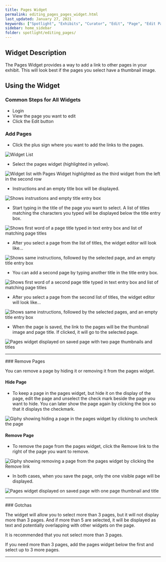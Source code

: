 ```yaml
---
title: Pages Widget
permalink: editing_pages_pages_widget.html
last_updated: January 27, 2021
keywords: ["Spotlight", "Exhibits", "Curator", "Edit", "Page", "Edit Page", "Pages", "Pages Widget"]
sidebar: home_sidebar
folder: spotlight/editing_pages/
---
```


## Widget Description

The Pages Widget provides a way to add a link to other pages in your exhibit.  This will look best if the pages you select have a thumbnail image.

## Using the Widget

### Common Steps for All Widgets

* Login
* View the page you want to edit
* Click the Edit button

### Add Pages

* Click the plus sign where you want to add the links to the pages.

![Widget List](images/widgets/plus.png)

* Select the pages widget (highlighted in yellow).

![Widget list with Pages Widget highlighted as the third widget from the left in the second row](images/widgets/pages_widget_selected.png)

* Instructions and an empty title box will be displayed.

![Shows instrustions and empty title entry box](images/widgets/pages_widget_empty_title.png)

* Start typing in the title of the page you want to select.  A list of titles matching the characters you typed will be displayed below the title entry box.

![Shows first word of a page title typed in text entry box and list of matching page titles](images/widgets/pages_widget_type_first_title.png)

* After you select a page from the list of titles, the widget editor will look like...

![Shows same instructions, followed by the selected page, and an empty title entry box](images/widgets/pages_widget_one_page.png)

* You can add a second page by typing another title in the title entry box.

![Shows first word of a second page title typed in text entry box and list of matching page titles](images/widgets/pages_widget_type_second_title.png)

* After you select a page from the second list of titles, the widget editor will look like...

![Shows same instructions, followed by the selected pages, and an empty title entry box](images/widgets/pages_widget_two_pages.png)

* When the page is saved, the link to the pages will be the thumbnail image and page title.  If clicked, it will go to the selected page.

![Pages widget displayed on saved page with two page thumbnails and titles](images/widgets/pages_widget_two_saved_on_page.png)

<hr>
### Remove Pages

You can remove a page by hiding it or removing it from the pages widget.

#### Hide Page

* To keep a page in the pages widget, but hide it on the display of the page, edit the page and unselect the check mark beside the page you want to hide.  You can later show the page again by clicking the box so that it displays the checkmark.

![Giphy showing hiding a page in the pages widget by clicking to uncheck the page](images/widgets/pages_widget_hide_page.gif)

#### Remove Page

* To remove the page from the pages widget, click the Remove link to the right of the page you want to remove.

![Giphy showing removing a page from the pages widget by clicking the Remove link](images/widgets/pages_widget_remove_page.gif)

* In both cases, when you save the page, only the one visible page will be displayed.
 
![Pages widget displayed on saved page with one page thumbnail and title](images/widgets/pages_widget_one_saved_on_page.png)

<hr>
### Gotchas

The widget will allow you to select more than 3 pages, but it will not display more than 3 pages.  And if more than 5 are selected, it will be displayed as text and potentially overlapping with other widgets on the page.

It is recommended that you not select more than 3 pages.

If you need more than 3 pages, add the pages widget below the first and select up to 3 more pages. 

<hr>
